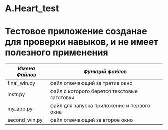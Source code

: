 # A.Heart_test
# Тестовое приложение созданае для проверки навыков, и не имеет **полезного применения**

*Имена Файлов*|*Функций файлов*
--------------|----------------
final_win.py  | файл отвечающий за третие окно
instr.py      | файл с которого берется текстовые заготовки
my_app.py     | файл для запуска приложение и первого окна
second_win.py | файл отвечающий за второе окно
          
